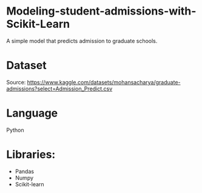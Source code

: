 # Modeling-student-admissions-with-Scikit-Learn
A simple model that predicts admission to graduate schools.

# Dataset
Source: https://www.kaggle.com/datasets/mohansacharya/graduate-admissions?select=Admission_Predict.csv

# Language 
Python

# Libraries: 
- Pandas 
- Numpy 
- Scikit-learn
